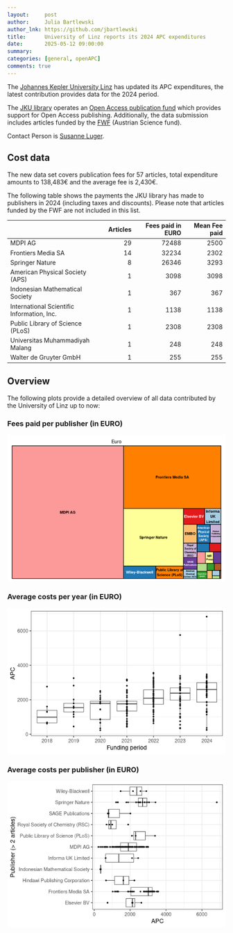 ```yaml
---
layout:     post
author:     Julia Bartlewski
author_lnk: https://github.com/jbartlewski
title:      University of Linz reports its 2024 APC expenditures
date:       2025-05-12 09:00:00
summary:    
categories: [general, openAPC]
comments: true
---
```





The [Johannes Kepler University Linz](https://www.jku.at/en) has updated its APC expenditures, the latest contribution provides data for the 2024 period.

The [JKU library](https://www.jku.at/en/library/) operates an [Open Access publication fund](https://www.jku.at/en/library/service/bibliometrics-and-publication-support/open-access-publishing/publication-fund/) which provides support for Open Access publishing. Additionally, the data submission includes articles funded by the [FWF](https://www.fwf.ac.at/en/) (Austrian Science fund).

Contact Person is [Susanne Luger](mailto:open-access@jku.at).

## Cost data



The new data set covers publication fees for 57 articles, total expenditure amounts to 138,483€ and the average fee is 2,430€.

The following table shows the payments the JKU library has made to publishers in 2024 (including taxes and discounts). Please note that articles funded by the FWF are not included in this list.



|                                           | Articles| Fees paid in EURO| Mean Fee paid|
|:------------------------------------------|--------:|-----------------:|-------------:|
|MDPI AG                                    |       29|             72488|          2500|
|Frontiers Media SA                         |       14|             32234|          2302|
|Springer Nature                            |        8|             26346|          3293|
|American Physical Society (APS)            |        1|              3098|          3098|
|Indonesian Mathematical Society            |        1|               367|           367|
|International Scientific Information, Inc. |        1|              1138|          1138|
|Public Library of Science (PLoS)           |        1|              2308|          2308|
|Universitas Muhammadiyah Malang            |        1|               248|           248|
|Walter de Gruyter GmbH                     |        1|               255|           255|



## Overview

The following plots provide a detailed overview of all data contributed by the University of Linz up to now:

### Fees paid per publisher (in EURO)

![plot of chunk tree_linz_2025_05_12_full](/figure/tree_linz_2025_05_12_full-1.png)

###  Average costs per year (in EURO)

![plot of chunk box_linz_2025_05_12_year_full](/figure/box_linz_2025_05_12_year_full-1.png)

###  Average costs per publisher (in EURO)

![plot of chunk box_linz_2025_05_12_publisher_full](/figure/box_linz_2025_05_12_publisher_full-1.png)
